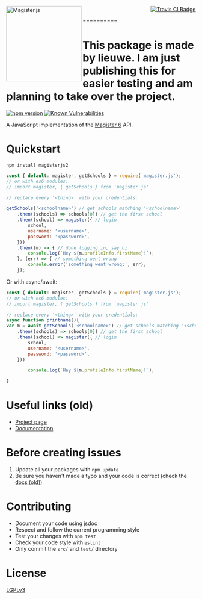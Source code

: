 [<img src="http://i.imgur.com/Lrg80ax.png" alt="Magister.js" align="left" width="200"/>](https://github.com/Wqrld/MagisterJS2)
<p align="right">
	<a href="https://travis-ci.org/simplyGits/MagisterJS">
		<img src="https://api.travis-ci.org/simplyGits/MagisterJS.png?branch=master" alt="Travis CI Badge"/>
	</a>
</p>

==========





# This package is made by lieuwe. I am just publishing this for easier testing and am planning to take over the project.







[![npm version](https://badge.fury.io/js/magisterjs2.svg)](https://badge.fury.io/js/magisterjs2)
<a href="https://snyk.io/test/github/simplyGits/MagisterJS"><img src="https://snyk.io/test/github/simplyGits/MagisterJS/badge.svg" alt="Known Vulnerabilities" data-canonical-src="https://snyk.io/test/github/simplyGits/MagisterJS" style="max-width:100%;"></a>

A JavaScript implementation of the [Magister 6](http://magister6.nl/) API.

Quickstart
===
`npm install magisterjs2`

```javascript
const { default: magister, getSchools } = require('magister.js');
// or with es6 modules:
// import magister, { getSchools } from 'magister.js'

// replace every '<thing>' with your credentials:

getSchools('<schoolname>') // get schools matching '<schoolname>'
	.then((schools) => schools[0]) // get the first school
	.then((school) => magister({ // login
		school,
		username: '<username>',
		password: '<password>',
	}))
	.then((m) => { // done logging in, say hi
		console.log(`Hey ${m.profileInfo.firstName}!`);
	}, (err) => { // something went wrong
		console.error('something went wrong:', err);
	});
```
Or with async/await:
```javascript
const { default: magister, getSchools } = require('magister.js');
// or with es6 modules:
// import magister, { getSchools } from 'magister.js'

// replace every '<thing>' with your credentials:
async function printname(){
var m = await getSchools('<schoolname>') // get schools matching '<schoolname>'
	.then((schools) => schools[0]) // get the first school
	.then((school) => magister({ // login
		school,
		username: '<username>',
		password: '<password>',
	}))

		console.log(`Hey ${m.profileInfo.firstName}!`);

}
```

Useful links (old)
===
* [Project page](http://simplyGits.github.io/MagisterJS/) 
* [Documentation](http://simplyGits.github.io/MagisterJS/docs/index.html)

Before creating issues
===
1. Update all your packages with `npm update`
2. Be sure you haven't made a typo and your code is correct (check the [docs (old)](http://simplyGits.github.io/MagisterJS/docs/index.html))

Contributing
===
* Document your code using [jsdoc](http://usejsdoc.org/)
* Respect and follow the current programming style
* Test your changes with `npm test`
* Check your code style with `eslint`
* Only commit the `src/` and `test/` directory

License
===
[LGPLv3](LICENSE)
